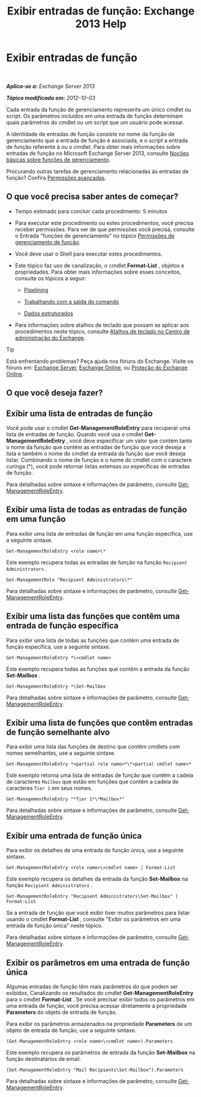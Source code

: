 ﻿---
title: 'Exibir entradas de função: Exchange 2013 Help'
TOCTitle: Exibir entradas de função
ms:assetid: d9bb0d14-db59-456c-8f50-a8d7f7323df9
ms:mtpsurl: https://technet.microsoft.com/pt-br/library/Dd351179(v=EXCHG.150)
ms:contentKeyID: 50486767
ms.date: 05/22/2018
mtps_version: v=EXCHG.150
ms.translationtype: MT
---

# Exibir entradas de função

 

_**Aplica-se a:** Exchange Server 2013_

_**Tópico modificado em:** 2012-10-03_

Cada entrada da função de gerenciamento representa um único cmdlet ou script. Os parâmetros incluídos em uma entrada de função determinam quais parâmetros do cmdlet ou um script que um usuário pode acessar.

A identidade de entradas de função consiste no nome da função de gerenciamento que a entrada de função é associada, e o script a entrada de função referente à ou o cmdlet. Para obter mais informações sobre entradas de função no Microsoft Exchange Server 2013, consulte [Noções básicas sobre funções de gerenciamento](understanding-management-roles-exchange-2013-help.md).

Procurando outras tarefas de gerenciamento relacionadas às entradas de função? Confira [Permissões avançadas](advanced-permissions-exchange-2013-help.md).

## O que você precisa saber antes de começar?

  - Tempo estimado para concluir cada procedimento: 5 minutos

  - Para executar este procedimento ou estes procedimentos, você precisa receber permissões. Para ver de que permissões você precisa, consulte o Entrada "funções de gerenciamento" no tópico [Permissões de gerenciamento de função](role-management-permissions-exchange-2013-help.md).

  - Você deve usar o Shell para executar estes procedimentos.

  - Este tópico faz uso de canalização, o cmdlet **Format-List** , objetos e propriedades. Para obter mais informações sobre esses conceitos, consulte os tópicos a seguir:
    
      - [Pipelining](https://technet.microsoft.com/pt-br/library/aa998260\(v=exchg.150\))
    
      - [Trabalhando com a saída do comando](working-with-command-output-exchange-2013-help.md)
    
      - [Dados estruturados](https://technet.microsoft.com/pt-br/library/aa996386\(v=exchg.150\))

  - Para informações sobre atalhos de teclado que possam se aplicar aos procedimentos neste tópico, consulte [Atalhos de teclado no Centro de administração do Exchange](keyboard-shortcuts-in-the-exchange-admin-center-exchange-online-protection-help.md).


> [!TIP]
> Está enfrentando problemas? Peça ajuda nos fóruns do Exchange. Visite os fóruns em: <A href="https://go.microsoft.com/fwlink/p/?linkid=60612">Exchange Server</A>, <A href="https://go.microsoft.com/fwlink/p/?linkid=267542">Exchange Online</A>, ou <A href="https://go.microsoft.com/fwlink/p/?linkid=285351">Proteção do Exchange Online</A>.



## O que você deseja fazer?

## Exibir uma lista de entradas de função

Você pode usar o cmdlet **Get-ManagementRoleEntry** para recuperar uma lista de entradas de função. Quando você usa o cmdlet **Get-ManagementRoleEntry** , você deve especificar um valor que contém tanto o nome da função que contém as entradas de função que você deseja a lista e também o nome do cmdlet da entrada da função que você deseja listar. Combinando o nome de função e o nome do cmdlet com o caractere curinga (\*), você pode retornar listas extensas ou específicas de entradas de função.

Para detalhadas sobre sintaxe e informações de parâmetro, consulte [Get-ManagementRoleEntry](https://technet.microsoft.com/pt-br/library/dd335210\(v=exchg.150\)).

## Exibir uma lista de todas as entradas de função em uma função

Para exibir uma lista de entradas de função em uma função específica, use a seguinte sintaxe.

    Get-ManagementRoleEntry <role name>\*

Este exemplo recupera todas as entradas de função na função `Recipient Administrators` .

    Get-ManagementRole "Recipient Administrators\*"

Para detalhadas sobre sintaxe e informações de parâmetro, consulte [Get-ManagementRoleEntry](https://technet.microsoft.com/pt-br/library/dd335210\(v=exchg.150\)).

## Exibir uma lista das funções que contêm uma entrada de função específica

Para exibir uma lista de todas as funções que contêm uma entrada de função específica, use a seguinte sintaxe.

    Get-ManagementRoleEntry *\<cmdlet name>

Este exemplo recupera todas as funções que contêm a entrada da função **Set-Mailbox** .

    Get-ManagementRoleEntry *\Set-Mailbox

Para detalhadas sobre sintaxe e informações de parâmetro, consulte [Get-ManagementRoleEntry](https://technet.microsoft.com/pt-br/library/dd335210\(v=exchg.150\)).

## Exibir uma lista de funções que contêm entradas de função semelhante alvo

Para exibir uma lista das funções de destino que contêm cmdlets com nomes semelhantes, use a seguinte sintaxe.

    Get-ManagementRoleEntry *<partial role name>*\*<partial cmdlet name>*

Este exemplo retorna uma lista de entradas de função que contêm a cadeia de caracteres `Mailbox` que estão em funções que contêm a cadeia de caracteres `Tier 1` em seus nomes.

    Get-ManagementRoleEntry "*Tier 1*\*Mailbox*"

Para detalhadas sobre sintaxe e informações de parâmetro, consulte [Get-ManagementRoleEntry](https://technet.microsoft.com/pt-br/library/dd335210\(v=exchg.150\)).

## Exibir uma entrada de função única

Para exibir os detalhes de uma entrada de função única, use a seguinte sintaxe.

    Get-ManagementRoleEntry <role name>\<cmdlet name> | Format-List

Este exemplo recupera os detalhes da entrada da função **Set-Mailbox** na função `Recipient Administrators` .

    Get-ManagementRoleEntry "Recipient Administrators\Set-Mailbox" | Format-List

Se a entrada de função que você exibir tiver muitos parâmetros para listar usando o cmdlet **Format-List** , consulte "Exibir os parâmetros em uma entrada de função única" neste tópico.

Para detalhadas sobre sintaxe e informações de parâmetro, consulte [Get-ManagementRoleEntry](https://technet.microsoft.com/pt-br/library/dd335210\(v=exchg.150\)).

## Exibir os parâmetros em uma entrada de função única

Algumas entradas de função têm mais parâmetros do que podem ser exibidos, Canalizando os resultados do cmdlet **Get-ManagementRoleEntry** para o cmdlet **Format-List** . Se você precisar exibir todos os parâmetros em uma entrada de função, você precisa acessar diretamente a propriedade **Parameters** do objeto de entrada de função.

Para exibir os parâmetros armazenados na propriedade **Parameters** de um objeto de entrada de função, use a seguinte sintaxe.

    (Get-ManagementRoleEntry <role name>\<cmdlet name>).Parameters

Este exemplo recupera os parâmetros de entrada da função **Set-Mailbox** na função destinatários de email.

    (Get-ManagementRoleEntry "Mail Recipients\Set-Mailbox").Parameters

Para detalhadas sobre sintaxe e informações de parâmetro, consulte [Get-ManagementRoleEntry](https://technet.microsoft.com/pt-br/library/dd335210\(v=exchg.150\)).

